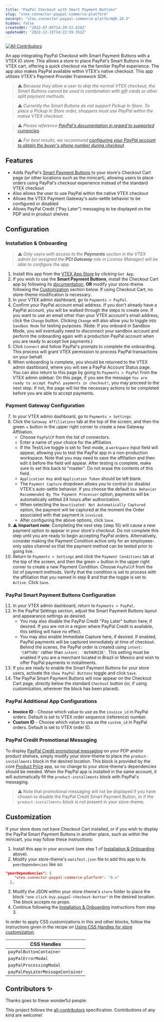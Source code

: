 ```yaml
---
title: "PayPal Checkout with Smart Payment Buttons"
slug: "vtex-connector-paypal-commerce-platform"
excerpt: "vtex.connector-paypal-commerce-platform@0.10.3"
hidden: false
createdAt: "2022-07-05T14:29:52.628Z"
updatedAt: "2022-12-15T14:22:59.351Z"
---
```

<!-- DOCS-IGNORE:start -->
<!-- ALL-CONTRIBUTORS-BADGE:START - Do not remove or modify this section -->

[![All Contributors](https://img.shields.io/badge/all_contributors-0-orange.svg?style=flat-square)](#contributors-)

<!-- ALL-CONTRIBUTORS-BADGE:END -->
<!-- DOCS-IGNORE:end -->

An app integrating PayPal Checkout with Smart Payment Buttons with a VTEX IO store. This allows a store to place PayPal's Smart Buttons in the VTEX cart, offering a quick checkout via the familiar PayPal experience. The app also makes PayPal available within VTEX's native checkout. This app utilizes VTEX's Payment Provider Framework SDK.

> ⚠️ _Because they allow a user to skip the normal VTEX checkout, the Smart Buttons cannot be used in combination with gift cards or other split payment methods._

> ⚠️ _Currently the Smart Buttons do not support Pickup In Store. To place a Pickup In Store order, shoppers must use PayPal within the native VTEX checkout._

> ⚠️ _Please reference [PayPal's documentation in regard to supported currencies](https://developer.paypal.com/reference/currency-codes/)._

> ⚠️ _For best results, we recommend [configuring your PayPal account to obtain the buyer's phone number during checkout](https://developer.paypal.com/api/nvp-soap/paypal-payments-standard/admin/checkout-settings/#get-contact-telephone-numbers)._

## Features

- Adds PayPal's [Smart Payment Buttons](https://developer.paypal.com/docs/checkout/) to your store's Checkout Cart page (or other locations such as the minicart), allowing users to place orders using PayPal's checkout experience instead of the standard VTEX checkout
- Also allows the user to use PayPal within the native VTEX checkout
- Allows the VTEX Payment Gateway's auto-settle behavior to be configured or disabled
- Allows PayPal Credit ("Pay Later") messaging to be displayed on the PDP and in product shelves

## Configuration

### Installation & Onboarding

> ⚠️ _Only users with access to the **Payments** section in the VTEX admin (or assigned the **PCI Gateway** role in License Manager) will be able to configure the app._

1. Install this app from the [VTEX App Store](https://apps.vtex.com/vtex-connector-paypal-commerce-platform/p) by clicking `Get App`.
2. If you wish to use the **Smart Payment Buttons**, install the Checkout Cart app by following its [documentation](https://vtex.io/docs/app/vtex.checkout-cart), **OR** modify your store-theme following the [Customization](#customization) section below. If using Checkout Cart, no store-theme modification is necessary.
3. In your VTEX admin dashboard, go to `Payments > PayPal`.
4. Confirm your PayPal account email address. If you don't already have a PayPal account, you will be walked through the steps to create one. If you want to use an email other than your VTEX account's email address, click the `Change` button. Clicking `Change` will also allow you to toggle into `Sandbox Mode` for testing purposes. (Note: If you onboard in Sandbox Mode, you will eventually need to disconnect your sandbox account and perform the onboarding again with a production PayPal account when you are ready to accept live payments.)
5. Click `Connect` and follow PayPal's prompts to complete the onboarding. This process will grant VTEX permission to process PayPal transactions on your behalf.
6. When onboarding is complete, you should be returned to the VTEX admin dashboard, where you will see a PayPal Account Status page. You can also return to this page by going to `Payments > PayPal` from the VTEX admin sidebar. On this page, if you see the message `You are ready to accept PayPal payments in checkout!`, you may proceed to the next step. If not, the page will list the necessary actions to be completed before you are able to accept payments.

### Payment Gateway Configuration

7. In your VTEX admin dashboard, go to `Payments > Settings`.
8. Click the `Gateway Affiliations` tab at the top of the screen, and then the green + button in the upper right corner to create a new Gateway Affiliation.
   - Choose `PayPalCP` from the list of connectors.
   - Enter a name of your choice for the affiliation.
   - If the Test/Live toggle is set to Test mode, a `workspace` input field will appear, allowing you to test the PayPal app in a non-production workspace. Note that you may need to save the affiliation and then edit it before the field will appear. After testing is complete, make sure to set this back to "master". Do not erase the contents of this field.
   - `Application Key` and `Application Token` should be left blank.
   - The `Payment Capture` dropdown allows you to control (or disable) VTEX's auto-settle behavior. If you choose the default `Use Behavior Recommended By The Payment Processor` option, payments will be automatically settled 24 hours after authorization.
   - When selecting the `Deactivated: Not Automatically Captured` option, the payment will be captured at the moment the Order associated with that payment is `invoiced`.
   - After configuring the above options, click `Save`.
9. ⚠️ **Important note**: Completing the next step (step 10) will cause a new payment option to appear in your store's checkout. Do not complete this step until you are ready to begin accepting PayPal orders. Alternatively, consider making the Payment Condition active only for an employees-only sales channel so that the payment method can be tested prior to going live.
10. Return to `Payments > Settings` and click the `Payment Conditions` tab at the top of the screen, and then the green + button in the upper right corner to create a new Payment Condition. Choose `PayPalCP` from the list of payment methods. Verify that the condition is set to process with the affiliation that you named in step 8 and that the toggle is set to `Active`. Click `Save`.

### PayPal Smart Payment Buttons Configuration

11. In your VTEX admin dashboard, return to `Payments > PayPal`.
12. In the PayPal Settings section, adjust the Smart Payment Buttons layout and appearance settings as desired.
    - You may also disable the PayPal Credit "Pay Later" button here, if desired. If you are not in a region where PayPal Credit is available, this setting will have no effect.
    - You may also enable Immediate Capture here, if desired. If enabled, PayPal payments will be captured immediately at time of checkout. Behind the scenes, the PayPal order is created using `intent: 'CAPTURE'` rather than `intent: 'AUTHORIZE'`. This setting must be enabled if you are a merchant located in Brazil or Mexico and wish to offer PayPal payments in installments.
13. If you are ready to enable the Smart Payment Buttons for your store users, activate the `Show PayPal Buttons` toggle and click `Save`.
14. The PayPal Smart Payment Buttons will now appear on the Checkout Cart page, directly below the standard `Checkout` button (or, if using customization, wherever the block has been placed).

### PayPal Additional App Configurations

- **Invoice ID** - Choose which value to use as the `invoice_id` in PayPal orders. Default is set to VTEX order sequence (reference) number.
- **Custom ID** - Choose which value to use as the `custom_id` in PayPal orders. Default is set to VTEX order ID.

### PayPal Credit Promotional Messaging

To display [PayPal Credit promotional messaging](https://www.paypal.com/merchantapps/appcenter/accelerategrowth/paylatermessaging?locale.x=en_US) on your PDP and/or product shelves, simply modify your store-theme to place the `product-installments` block in the desired location. This block is provided by the core [Product Price](https://vtex.io/docs/app/vtex.product-price) app, so no change to your store-theme's dependencies should be needed. When the PayPal app is installed in the same account, it will automatically fill the `product-installments` block with PayPal's messaging.

> ⚠️ Note that promotional messaging will not be displayed if you have chosen to disable the PayPal Credit Smart Payment Button, or if the `product-installments` block is not present in your store-theme.

## Customization

If your store does not have Checkout Cart installed, or if you wish to display the PayPal Smart Payment Buttons in another place, such as within the minicart, you may follow these instructions:

1. Install this app in your account (see step 1 of [Installation & Onboarding](#configuration) above).
2. Modify your store-theme's `manifest.json` file to add this app to its `peerDependencies` like so:

```json
"peerDependencies": {
    "vtex.connector-paypal-commerce-platform": "0.x"
  },
```

3. Modify the JSON within your store-theme's `store` folder to place the block `"one-click-buy.paypal-checkout-button"` in the desired location. The block accepts no props.
4. Continue following the [Installation & Onboarding](#configuration) instructions from step 3.

In order to apply CSS customizations in this and other blocks, follow the instructions given in the recipe on [Using CSS Handles for store customization](https://vtex.io/docs/recipes/style/using-css-handles-for-store-customization).

| CSS Handles                      |
| -------------------------------- |
| `payPalButtonContainer`          |
| `payPalErrorModal`               |
| `payPalProcessingModal`          |
| `payPalPayLaterMessageContainer` |

<!-- DOCS-IGNORE:start -->

## Contributors ✨

Thanks goes to these wonderful people:

<!-- ALL-CONTRIBUTORS-LIST:START - Do not remove or modify this section -->
<!-- prettier-ignore-start -->
<!-- markdownlint-disable -->
<!-- markdownlint-enable -->
<!-- prettier-ignore-end -->

<!-- ALL-CONTRIBUTORS-LIST:END -->

This project follows the [all-contributors](https://github.com/all-contributors/all-contributors) specification. Contributions of any kind are welcome!

<!-- DOCS-IGNORE:end -->